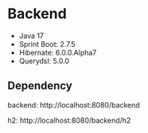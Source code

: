 # Backend
* Java 17
* Sprint Boot: 2.7.5
* Hibernate: 6.0.0.Alpha7
* Querydsl: 5.0.0

## Dependency
backend: http://localhost:8080/backend

h2: http://localhost:8080/backend/h2